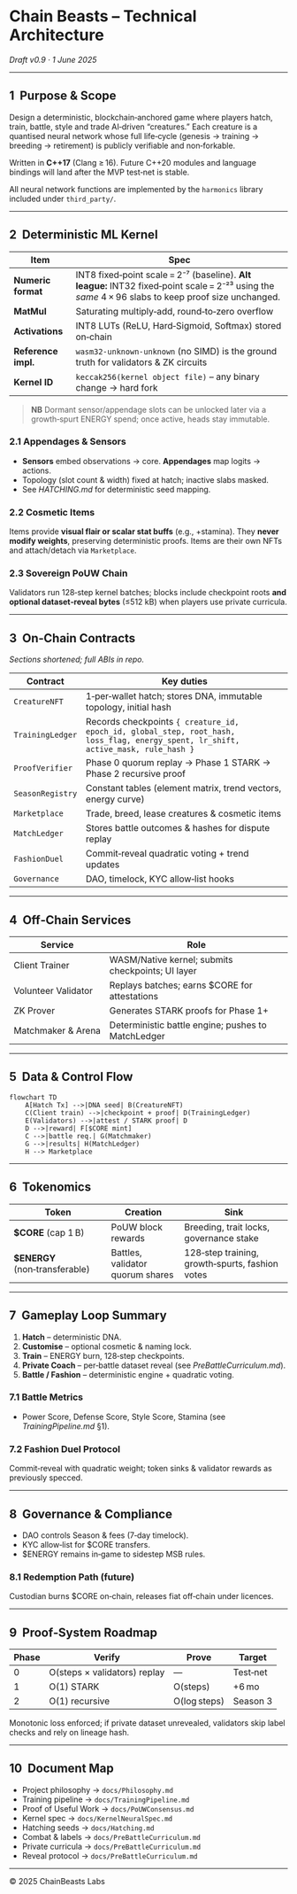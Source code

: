 # **Chain Beasts** – Technical Architecture

*Draft v0.9 · 1 June 2025*

---

## 1  Purpose & Scope

Design a deterministic, blockchain‑anchored game where players hatch, train, battle, style and trade AI‑driven “creatures.” Each creature is a quantised neural network whose full life‑cycle (genesis → training → breeding → retirement) is publicly verifiable and non‑forkable.

Written in **C++17** (Clang ≥ 16). Future C++20 modules and language bindings will land after the MVP test‑net is stable.

All neural network functions are implemented by the `harmonics` library included under `third_party/`.

---

## 2  Deterministic ML Kernel

| Item                | Spec                                                                                                                                                |
| ------------------- | --------------------------------------------------------------------------------------------------------------------------------------------------- |
| **Numeric format**  | INT8 fixed‑point scale = 2⁻⁷ (baseline). **Alt league:** INT32 fixed‑point scale = 2⁻²³ using the *same* 4 × 96 slabs to keep proof size unchanged. |
| **MatMul**          | Saturating multiply‑add, round‑to‑zero overflow                                                                                                     |
| **Activations**     | INT8 LUTs (ReLU, Hard‑Sigmoid, Softmax) stored on‑chain                                                                                             |
| **Reference impl.** | `wasm32‑unknown‑unknown` (no SIMD) is the ground truth for validators & ZK circuits                                                                 |
| **Kernel ID**       | `keccak256(kernel object file)` – any binary change → hard fork                                                                                     |

> **NB** Dormant sensor/appendage slots can be unlocked later via a growth‑spurt ENERGY spend; once active, heads stay immutable.

### 2.1 Appendages & Sensors

* **Sensors** embed observations → core. **Appendages** map logits → actions.
* Topology (slot count & width) fixed at hatch; inactive slabs masked.
* See *HATCHING.md* for deterministic seed mapping.

### 2.2 Cosmetic Items

Items provide **visual flair or scalar stat buffs** (e.g., +stamina). They **never modify weights**, preserving deterministic proofs. Items are their own NFTs and attach/detach via `Marketplace`.

### 2.3 Sovereign PoUW Chain

Validators run 128‑step kernel batches; blocks include checkpoint roots **and optional dataset‑reveal bytes** (≤512 kB) when players use private curricula.

---

## 3  On‑Chain Contracts

*Sections shortened; full ABIs in repo.*

| Contract         | Key duties                                                                                                                         |
| ---------------- | ---------------------------------------------------------------------------------------------------------------------------------- |
| `CreatureNFT`    | 1‑per‑wallet hatch; stores DNA, immutable topology, initial hash                                                                   |
| `TrainingLedger` | Records checkpoints `{ creature_id, epoch_id, global_step, root_hash, loss_flag, energy_spent, lr_shift, active_mask, rule_hash }` |
| `ProofVerifier`  | Phase 0 quorum replay → Phase 1 STARK → Phase 2 recursive proof                                                                    |
| `SeasonRegistry` | Constant tables (element matrix, trend vectors, energy curve)                                                                      |
| `Marketplace`    | Trade, breed, lease creatures & cosmetic items                                                                                     |
| `MatchLedger`    | Stores battle outcomes & hashes for dispute replay                                                                                 |
| `FashionDuel`    | Commit‑reveal quadratic voting + trend updates                                                                                     |
| `Governance`     | DAO, timelock, KYC allow‑list hooks                                                                                                |

---

## 4  Off‑Chain Services

| Service             | Role                                               |
| ------------------- | -------------------------------------------------- |
| Client Trainer      | WASM/Native kernel; submits checkpoints; UI layer  |
| Volunteer Validator | Replays batches; earns \$CORE for attestations     |
| ZK Prover           | Generates STARK proofs for Phase 1+                |
| Matchmaker & Arena  | Deterministic battle engine; pushes to MatchLedger |

---

## 5  Data & Control Flow

```mermaid
flowchart TD
    A[Hatch Tx] -->|DNA seed| B(CreatureNFT)
    C(Client train) -->|checkpoint + proof| D(TrainingLedger)
    E(Validators) -->|attest / STARK proof| D
    D -->|reward| F[$CORE mint]
    C -->|battle req.| G(Matchmaker)
    G -->|results| H(MatchLedger)
    H --> Marketplace
```

---

## 6  Tokenomics

| Token                           | Creation                         | Sink                                            |
| ------------------------------- | -------------------------------- | ----------------------------------------------- |
| **\$CORE** (cap 1 B)            | PoUW block rewards               | Breeding, trait locks, governance stake         |
| **\$ENERGY** (non‑transferable) | Battles, validator quorum shares | 128‑step training, growth‑spurts, fashion votes |

---

## 7  Gameplay Loop Summary

1. **Hatch** – deterministic DNA.
2. **Customise** – optional cosmetic & naming lock.
3. **Train** – ENERGY burn, 128‑step checkpoints.
4. **Private Coach** – per‑battle dataset reveal (see *PreBattleCurriculum.md*).
5. **Battle / Fashion** – deterministic engine + quadratic voting.

### 7.1 Battle Metrics

* Power Score, Defense Score, Style Score, Stamina (see *TrainingPipeline.md* §1).

### 7.2 Fashion Duel Protocol

Commit‑reveal with quadratic weight; token sinks & validator rewards as previously specced.

---

## 8  Governance & Compliance

* DAO controls Season & fees (7‑day timelock).
* KYC allow‑list for \$CORE transfers.
* \$ENERGY remains in‑game to sidestep MSB rules.

### 8.1 Redemption Path (future)

Custodian burns \$CORE on‑chain, releases fiat off‑chain under licences.

---

## 9  Proof‑System Roadmap

| Phase | Verify                       | Prove        | Target   |
| ----- | ---------------------------- | ------------ | -------- |
| 0     | O(steps × validators) replay | —            | Test‑net |
| 1     | O(1) STARK                   | O(steps)     | +6 mo    |
| 2     | O(1) recursive               | O(log steps) | Season 3 |

Monotonic loss enforced; if private dataset unrevealed, validators skip label checks and rely on lineage hash.

---

## 10  Document Map

* Project philosophy → `docs/Philosophy.md`
* Training pipeline → `docs/TrainingPipeline.md`
* Proof of Useful Work → `docs/PoUWConsensus.md`
* Kernel spec → `docs/KernelNeuralSpec.md`
* Hatching seeds → `docs/Hatching.md`
* Combat & labels → `docs/PreBattleCurriculum.md`
* Private curricula → `docs/PreBattleCurriculum.md`
* Reveal protocol → `docs/PreBattleCurriculum.md`

---

© 2025 ChainBeasts Labs
